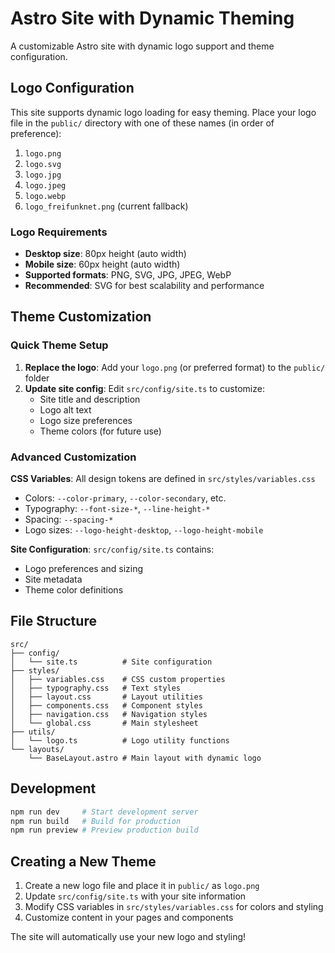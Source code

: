 # Astro Site with Dynamic Theming

A customizable Astro site with dynamic logo support and theme configuration.

## Logo Configuration

This site supports dynamic logo loading for easy theming. Place your logo file in the `public/` directory with one of these names (in order of preference):

1. `logo.png`
2. `logo.svg` 
3. `logo.jpg`
4. `logo.jpeg`
5. `logo.webp`
6. `logo_freifunknet.png` (current fallback)

### Logo Requirements

- **Desktop size**: 80px height (auto width)
- **Mobile size**: 60px height (auto width)
- **Supported formats**: PNG, SVG, JPG, JPEG, WebP
- **Recommended**: SVG for best scalability and performance

## Theme Customization

### Quick Theme Setup

1. **Replace the logo**: Add your `logo.png` (or preferred format) to the `public/` folder
2. **Update site config**: Edit `src/config/site.ts` to customize:
   - Site title and description
   - Logo alt text
   - Logo size preferences
   - Theme colors (for future use)

### Advanced Customization

**CSS Variables**: All design tokens are defined in `src/styles/variables.css`
- Colors: `--color-primary`, `--color-secondary`, etc.
- Typography: `--font-size-*`, `--line-height-*`
- Spacing: `--spacing-*`
- Logo sizes: `--logo-height-desktop`, `--logo-height-mobile`

**Site Configuration**: `src/config/site.ts` contains:
- Logo preferences and sizing
- Site metadata
- Theme color definitions

## File Structure

```
src/
├── config/
│   └── site.ts          # Site configuration
├── styles/
│   ├── variables.css    # CSS custom properties
│   ├── typography.css   # Text styles
│   ├── layout.css       # Layout utilities
│   ├── components.css   # Component styles
│   ├── navigation.css   # Navigation styles
│   └── global.css       # Main stylesheet
├── utils/
│   └── logo.ts          # Logo utility functions
└── layouts/
    └── BaseLayout.astro # Main layout with dynamic logo
```

## Development

```bash
npm run dev     # Start development server
npm run build   # Build for production
npm run preview # Preview production build
```

## Creating a New Theme

1. Create a new logo file and place it in `public/` as `logo.png`
2. Update `src/config/site.ts` with your site information
3. Modify CSS variables in `src/styles/variables.css` for colors and styling
4. Customize content in your pages and components

The site will automatically use your new logo and styling!